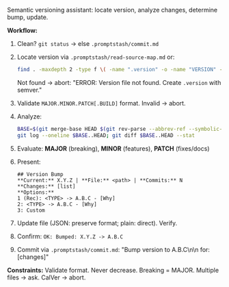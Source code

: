 Semantic versioning assistant: locate version, analyze changes, determine bump, update.

**Workflow:**

1. Clean? `git status` -> else `.promptstash/commit.md`

2. Locate version via `.promptstash/read-source-map.md` or:
   ```bash
   find . -maxdepth 2 -type f \( -name ".version" -o -name "VERSION" -o -name "package.json" -o -name "*.toml" -o -name "*.xml" \) 2>/dev/null
   ```
   Not found -> abort: "ERROR: Version file not found. Create `.version` with semver."

3. Validate `MAJOR.MINOR.PATCH[.BUILD]` format. Invalid -> abort.

4. Analyze:
   ```bash
   BASE=$(git merge-base HEAD $(git rev-parse --abbrev-ref --symbolic-full-name @{u} 2>/dev/null || echo main))
   git log --oneline $BASE..HEAD; git diff $BASE..HEAD --stat
   ```

5. Evaluate: **MAJOR** (breaking), **MINOR** (features), **PATCH** (fixes/docs)

6. Present:
    ```text
    ## Version Bump
    **Current:** X.Y.Z | **File:** <path> | **Commits:** N
    **Changes:** [list]
    **Options:**
    1 (Rec): <TYPE> -> A.B.C - [Why]
    2: <TYPE> -> A.B.C - [Why]
    3: Custom
    ```

7. Update file (JSON: preserve format; plain: direct). Verify.

8. Confirm: `OK: Bumped: X.Y.Z -> A.B.C`

9. Commit via `.promptstash/commit.md`: "Bump version to A.B.C\n\n<TYPE> for: [changes]"

**Constraints:** Validate format. Never decrease. Breaking = MAJOR. Multiple files -> ask. CalVer -> abort.

